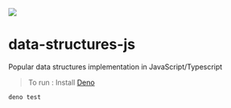 ![](https://github.com/iykekings/data-structures-deno/workflows/Test/badge.svg)

# data-structures-js
Popular data structures implementation in JavaScript/Typescript

> To run : Install [Deno](https://deno.land)

  ```sh
  deno test
  ```